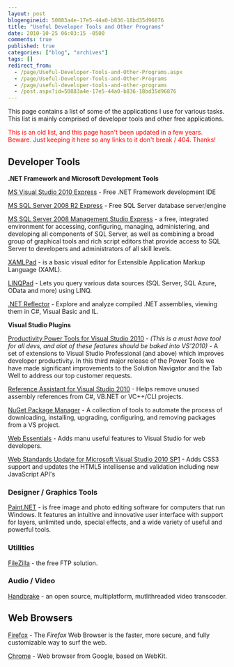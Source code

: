 ```yaml
---
layout: post
blogengineid: 50883a4e-17e5-44a0-b836-18bd35d96876
title: "Useful Developer Tools and Other Programs"
date: 2010-10-25 06:03:15 -0500
comments: true
published: true
categories: ["blog", "archives"]
tags: []
redirect_from: 
  - /page/Useful-Developer-Tools-and-Other-Programs.aspx
  - /page/Useful-Developer-Tools-and-Other-Programs
  - /page/useful-developer-tools-and-other-programs
  - /post.aspx?id=50883a4e-17e5-44a0-b836-18bd35d96876
---
```

<!-- more -->

This page contains a list of some of the applications I use for various tasks. This list is mainly comprised of developer tools and other free applications.

<span style="color: #ff0000;">This is an old list, and this page hasn't been updated in a few years. Beware. Just keeping it here so any links to it don't break / 404. Thanks!</span>
<h2>Developer Tools</h2>

**.NET Framework and Microsoft Development Tools**

<a href="http://www.microsoft.com/express/Downloads/#Visual_Studio_2010_Express_Downloads">MS Visual Studio 2010 Express</a> - Free .NET Framework development IDE

<a href="http://www.microsoft.com/express/Downloads/#SQL_Server_2008_R2_Express_Downloads">MS SQL Server 2008 R2 Express</a> - Free SQL Server database server/engine

<a href="http://www.microsoft.com/downloads/en/details.aspx?FamilyID=08e52ac2-1d62-45f6-9a4a-4b76a8564a2b">MS SQL Server 2008 Management Studio Express</a> -  a free, integrated environment for accessing, configuring, managing, administering, and developing all components of SQL Server, as well as combining a broad group of graphical tools and rich script editors that provide access to SQL Server to developers and administrators of all skill levels.

<a href="http://msdn.microsoft.com/en-us/library/ms742398%28VS.90%29.aspx">XAMLPad</a> - is a basic visual editor for Extensible Application Markup Language (XAML).

<a href="http://www.linqpad.net/">LINQPad</a> - Lets you query various data sources (SQL Server, SQL Azure, OData and more) using LINQ.

<a href="http://www.red-gate.com/products/reflector/">.NET Reflector</a> - Explore and analyze compiled .NET assemblies, viewing them in C#, Visual Basic and IL.

**Visual Studio Plugins**

<a title="Productivity Power Tools for Visual Studio 2010" href="http://visualstudiogallery.msdn.microsoft.com/en-us/d0d33361-18e2-46c0-8ff2-4adea1e34fef">Productivity Power Tools for Visual Studio 2010</a> - *(This is a must have tool for all devs, and alot of these features should be baked into VS'2010)* - A set of extensions to Visual Studio Professional (and above) which improves developer productivity. In this third major release of the Power Tools we have made significant improvements to the Solution Navigator and the Tab Well to address our top customer requests.

<a href="http://visualstudiogallery.msdn.microsoft.com/fc504cc6-5808-4da8-ae86-8d3f9ed81606">Reference Assistant for Visual Studio 2010</a> - Helps remove unused assembly references from C#, VB.NET or VC++/CLI projects.

<a href="http://visualstudiogallery.msdn.microsoft.com/27077b70-9dad-4c64-adcf-c7cf6bc9970c">NuGet Package Manager</a> - A collection of tools to automate the process of downloading, installing, upgrading, configuring, and removing packages from a VS project.

<a href="http://visualstudiogallery.msdn.microsoft.com/6ed4c78f-a23e-49ad-b5fd-369af0c2107f">Web Essentials</a> - Adds manu useful features to Visual Studio for web developers.

<a href="http://visualstudiogallery.msdn.microsoft.com/a15c3ce9-f58f-42b7-8668-53f6cdc2cd83">Web Standards Update for Microsoft Visual Studio 2010 SP1</a> - Adds CSS3 support and updates the HTML5 intellisense and validation including new JavaScript API's
<h3>Designer / Graphics Tools</h3>

<a href="http://www.getpaint.net/">Paint.NET</a> - is free image and photo editing software for computers that run Windows. It  features an intuitive and innovative user interface with support for layers, unlimited undo, special effects, and a wide variety of useful and powerful tools.
<h3>Utilities</h3>

<a href="http://filezilla-project.org/">FileZilla</a> - the free FTP solution.
<h3>Audio / Video</h3>

<a href="http://handbrake.fr/">Handbrake</a> - an open source, multiplatform, mutlithreaded video transcoder.
<h2>Web Browsers</h2>

<a href="http://getfirefox.com">Firefox</a> - The *Firefox* Web Browser is the faster, more secure, and fully customizable way to surf the web.

<a href="http://www.google.com/chrome/">Chrome</a> - Web browser from Google, based on WebKit.
